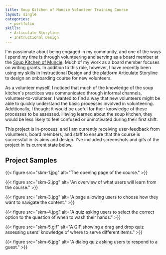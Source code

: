 ```yaml
---
title: Soup Kitchen of Muncie Volunteer Training Course
layout: single
categories:
  - portfolio
skills:
  - Articulate Storyline
  - Instructional Design
---
```


I'm passionate about being engaged in my community, and one of the ways I spend my time is through volunteering and serving as a board member at the [Soup Kitchen of Muncie](https://soupkitchenofmuncie.org). Much of my work as a board member focuses on writing grants. In addition to this role, however, I have recently been using my skills in Instructional Design and the platform Articulate Storyline to design an onboarding course for new volunteers.

As a volunteer myself, I noticed that much of the knowledge of the soup kitchen's practices was communicated through informal channels, volunteer-to-volunteer. I wanted to find a way that new volunteers might be able to quickly understand the basic processes involved in volunteering. Additionally, I thought it would be useful for their knowledge of these processes to be assessed. Having learned about the soup kitchen, they would be less likely to feel confused or unmotivated during their first shift.

This project is in-process, and I am currently receiving user-feedback from volunteers, board members, and staff to ensure that the course is successful in its aims and design. I've included screenshots and gifs of the project in its current state below.

## Project Samples

{{< figure src="skm-1.jpg" alt="The opening page of the course." >}}

{{< figure src="skm-2.jpg" alt="An overview of what users will learn from the course." >}}


{{< figure src="skm-3.jpg" alt="A page allowing users to choose how they want to navigate the content." >}}

{{< figure src="skm-4.jpg" alt="A quiz asking users to select the correct option to the question of when to wash their hands." >}}

{{< figure src="skm-5.gif" alt="A GIF showing a drag and drop quiz assessing users' knowledge of where to serve different items." >}}

{{< figure src="skm-6.jpg" alt="A dialog quiz asking users to respond to a guest." >}}
